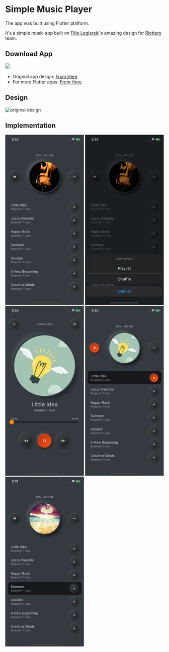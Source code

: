 # Simple Music Player
The app was built using Flutter platform.

It's a simple music app built on [Filip Legierski](https://dribbble.com/kedavra "Filip Legierski")'s amazing design for [Riotters](https://dribbble.com/riotters) team.

## Download App
<a href="https://github.com/AhmedAbouelkher/Simple-Music-Player-App/releases/download/1.0.1/Simple.Player.apk"><img src="https://playerzon.com/asset/download.png" width="250"></img></a>

- Original app design: [From Here](https://dribbble.com/shots/9338617-Simple-Music-Player "App Design")
- For more Flutter apps: [From Here](https://github.com/AhmedAbouelkher "profile")

## Design

![original design](https://cdn.dribbble.com/users/1615730/screenshots/9338617/media/51112759db8509332c3bac5e490bb1a3.png "original design")

## Implementation
<img src="screenshots/1.png" width="250">  <img src="screenshots/2.png" width="250"> <img src="screenshots/3.png" width="250">
<img src="screenshots/4.png" width="250">  <img src="screenshots/5.png" width="250">
